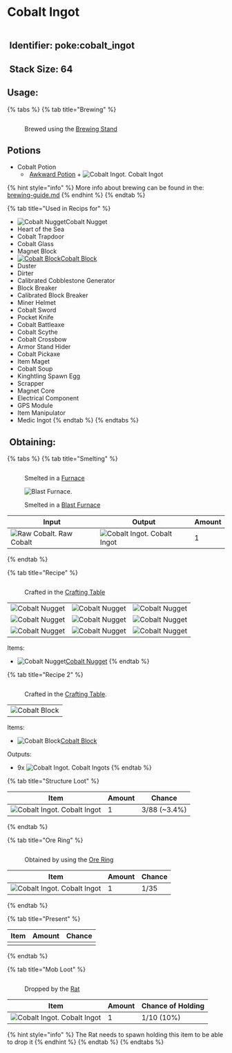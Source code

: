 # Cobalt Ingot



<figure><img src="https://github.com/ItsMePok/PFE/blob/wikiAssets/wikiMain/cobalt_ingot.png?raw=true" alt=""><figcaption></figcaption></figure>

## <img src="https://minecraft.wiki/images/Name_Tag_JE2_BE2.png?cbdc1" alt="" data-size="line"> Identifier: poke:cobalt\_ingot <a href="#identifier" id="identifier"></a>

## <img src="https://minecraft.wiki/images/Light_Gray_Bundle_JE1_BE1.png?b552e" alt="" data-size="line"> Stack Size: 64

## Usage:

{% tabs %}
{% tab title="Brewing" %}


<figure><img src="https://minecraft.wiki/images/thumb/Brewing_Stand_(empty)_JE10.png/150px-Brewing_Stand_(empty)_JE10.png?58d74" alt=""><figcaption><p>Brewed using the <a href="https://minecraft.wiki/w/Brewing_Stand">Brewing Stand</a></p></figcaption></figure>

## Potions

* Cobalt Potion
  * <img src="https://minecraft.wiki/images/Water_Bottle_JE2_BE2.png?acae5" alt="" data-size="line"> [Awkward Potion](https://minecraft.wiki/w/Potion#Base_potions) + <img src="https://github.com/ItsMePok/PFE/blob/wikiAssets/wikiMain/cobalt_ingot.png?raw=true" alt="Cobalt Ingot." data-size="line"> Cobalt Ingot

{% hint style="info" %}
More info about brewing can be found in the: [brewing-guide.md](../../misc-other-info/brewing-guide.md "mention")
{% endhint %}
{% endtab %}

{% tab title="Used in Recips for" %}
* <img src="https://github.com/ItsMePok/PFE/blob/wikiAssets/wikiMain/cobalt_nugget.png?raw=true" alt="Cobalt Nugget" data-size="line">Cobalt Nugget
* Heart of the Sea
* Cobalt Trapdoor
* Cobalt Glass
* Magnet Block
* [<img src="https://github.com/ItsMePok/PFE/blob/wikiAssets/OreBlocks/cobalt_block.png?raw=true" alt="Cobalt Block" data-size="line">Cobalt Block](../../blocks/ore-blocks/cobalt-block.md)
* Duster
* Dirter
* Calibrated Cobblestone Generator
* Block Breaker
* Calibrated Block Breaker
* Miner Helmet
* Cobalt Sword
* Pocket Knife
* Cobalt Battleaxe
* Cobalt Scythe
* Cobalt Crossbow
* Armor Stand Hider
* Cobalt Pickaxe
* Item Maget
* Cobalt Soup
* Kinghtling Spawn Egg
* Scrapper
* Magnet Core
* Electrical Component
* GPS Module
* Item Manipulator
* Medic Ingot
{% endtab %}
{% endtabs %}

## <img src="https://minecraft.wiki/images/thumb/Crafting_Table_JE4_BE3.png/150px-Crafting_Table_JE4_BE3.png?5767f" alt="" data-size="line"> Obtaining:

{% tabs %}
{% tab title="Smelting" %}
<div><figure><img src="https://minecraft.wiki/images/Lit_Furnace_(S).gif?40e71" alt=""><figcaption><p>      Smelted in a <a href="https://minecraft.wiki/w/Furnace">Furnace</a>     </p></figcaption></figure> <figure><img src="https://minecraft.wiki/images/thumb/Lit_Blast_Furnace_JE1.gif/150px-Lit_Blast_Furnace_JE1.gif?dc6a7" alt="Blast Furnace."><figcaption><p>Smelted in a <a href="https://minecraft.wiki/w/Blast_Furnace">Blast Furnace</a></p></figcaption></figure></div>

<table><thead><tr><th>Input</th><th>Output</th><th data-type="number">Amount</th></tr></thead><tbody><tr><td><img src="https://github.com/ItsMePok/PFE/blob/wikiAssets/wikiMain/raw_cobalt.png?raw=true" alt="Raw Cobalt." data-size="line"> Raw Cobalt</td><td><img src="https://github.com/ItsMePok/PFE/blob/wikiAssets/wikiMain/cobalt_ingot.png?raw=true" alt="Cobalt Ingot." data-size="line"> Cobalt Ingot</td><td>1</td></tr></tbody></table>
{% endtab %}

{% tab title="Recipe" %}
<figure><img src="https://minecraft.wiki/images/thumb/Crafting_Table_JE4_BE3.png/150px-Crafting_Table_JE4_BE3.png?5767f" alt=""><figcaption><p>Crafted in the <a href="https://minecraft.wiki/w/Crafting_Table">Crafting Table</a></p></figcaption></figure>

|                                                                                                   |                                                                                                   |                                                                                                   |
| :-----------------------------------------------------------------------------------------------: | :-----------------------------------------------------------------------------------------------: | :-----------------------------------------------------------------------------------------------: |
| ![Cobalt Nugget](https://github.com/ItsMePok/PFE/blob/wikiAssets/wikiMain/cobalt_nugget.png?raw=true) | ![Cobalt Nugget](https://github.com/ItsMePok/PFE/blob/wikiAssets/wikiMain/cobalt_nugget.png?raw=true) | ![Cobalt Nugget](https://github.com/ItsMePok/PFE/blob/wikiAssets/wikiMain/cobalt_nugget.png?raw=true) |
| ![Cobalt Nugget](https://github.com/ItsMePok/PFE/blob/wikiAssets/wikiMain/cobalt_nugget.png?raw=true) | ![Cobalt Nugget](https://github.com/ItsMePok/PFE/blob/wikiAssets/wikiMain/cobalt_nugget.png?raw=true) | ![Cobalt Nugget](https://github.com/ItsMePok/PFE/blob/wikiAssets/wikiMain/cobalt_nugget.png?raw=true) |
| ![Cobalt Nugget](https://github.com/ItsMePok/PFE/blob/wikiAssets/wikiMain/cobalt_nugget.png?raw=true) | ![Cobalt Nugget](https://github.com/ItsMePok/PFE/blob/wikiAssets/wikiMain/cobalt_nugget.png?raw=true) | ![Cobalt Nugget](https://github.com/ItsMePok/PFE/blob/wikiAssets/wikiMain/cobalt_nugget.png?raw=true) |

Items:

* <img src="https://github.com/ItsMePok/PFE/blob/wikiAssets/wikiMain/cobalt_nugget.png?raw=true" alt="Cobalt Nugget" data-size="line">[Cobalt Nugget](../nuggets/cobalt-nugget.md)
{% endtab %}

{% tab title="Recipe 2" %}


<figure><img src="https://minecraft.wiki/images/thumb/Crafting_Table_JE4_BE3.png/150px-Crafting_Table_JE4_BE3.png?5767f" alt=""><figcaption><p>Crafted in the <a href="https://minecraft.wiki/w/Crafting_Table">Crafting Table</a>.</p></figcaption></figure>

|                                                                                                  |
| :----------------------------------------------------------------------------------------------: |
| ![Cobalt Block](https://github.com/ItsMePok/PFE/blob/wikiAssets/OreBlocks/cobalt_block.png?raw=true) |

Items:

* <img src="https://github.com/ItsMePok/PFE/blob/wikiAssets/OreBlocks/cobalt_block.png?raw=true" alt="Cobalt Block" data-size="line">[Cobalt Block](../../blocks/ore-blocks/cobalt-block.md)

Outputs:

* 9x <img src="https://github.com/ItsMePok/PFE/blob/wikiAssets/wikiMain/cobalt_ingot.png?raw=true" alt="Cobalt Ingot." data-size="line"> Cobalt Ingots
{% endtab %}

{% tab title="Structure Loot" %}


| Item                                                                                                                                          | Amount | Chance        |
| --------------------------------------------------------------------------------------------------------------------------------------------- | ------ | ------------- |
| <img src="https://github.com/ItsMePok/PFE/blob/wikiAssets/wikiMain/cobalt_ingot.png?raw=true" alt="Cobalt Ingot." data-size="line"> Cobalt Ingot | 1      | 3/88 (\~3.4%) |
{% endtab %}

{% tab title="Ore Ring" %}
<figure><img src="https://github.com/ItsMePok/PFE/blob/wikiAssets/wikiMain/ore_ring.png?raw=true" alt=""><figcaption><p>Obtained by using the <a href="../../tools/rings/ore-ring.md">Ore Ring</a></p></figcaption></figure>

| Item                                                                                                                                          | Amount | Chance |
| --------------------------------------------------------------------------------------------------------------------------------------------- | ------ | ------ |
| <img src="https://github.com/ItsMePok/PFE/blob/wikiAssets/wikiMain/cobalt_ingot.png?raw=true" alt="Cobalt Ingot." data-size="line"> Cobalt Ingot | 1      | 1/35   |
{% endtab %}

{% tab title="Present" %}


| Item | Amount | Chance |
| ---- | ------ | ------ |
|      |        |        |
{% endtab %}

{% tab title="Mob Loot" %}
<figure><img src="https://github.com/ItsMePok/PFE/blob/wikiAssets/entity_icon/rat.png?raw=true" alt=""><figcaption><p>Dropped by the <a href="../../mobs/neutral-mobs/rat.md">Rat</a></p></figcaption></figure>

| Item                                                                                                                                          | Amount | Chance of Holding |
| --------------------------------------------------------------------------------------------------------------------------------------------- | ------ | ----------------- |
| <img src="https://github.com/ItsMePok/PFE/blob/wikiAssets/wikiMain/cobalt_ingot.png?raw=true" alt="Cobalt Ingot." data-size="line"> Cobalt Ingot | 1      | 1/10 (10%)        |

{% hint style="info" %}
The Rat needs to spawn holding this item to be able to drop it
{% endhint %}
{% endtab %}
{% endtabs %}

